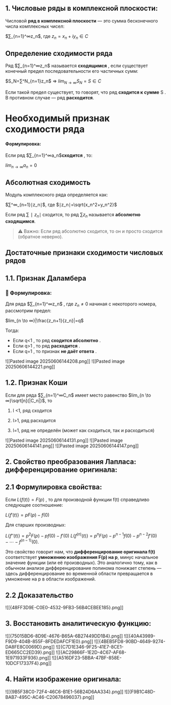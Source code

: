 ## **1. Числовые ряды в комплексной плоскости:**

Числовой **ряд в комплексной плоскости** — это сумма бесконечного числа комплексных чисел:

$∑_{n=1}^∞​z_n​$, где $z_n​=x_n​+iy_n​∈C$

## **Определение сходимости ряда**

Ряд $∑_{n=1}^∞​z_n​$ называется **сходящимся** , если существует конечный предел последовательности его частичных сумм:

$S_N​=∑^N_{n=1}​z_n$​ ⇒ $lim​_{N \to ∞}S_N​=S∈C$

Если такой предел существует, то говорят, что ряд **сходится к сумме** S . В противном случае — ряд **расходится**.
# Необходимый признак сходимости ряда

#### Формулировка:

Если ряд $∑_{n=1}^∞​a_n$​ **сходится** , то:

$lim_{n→∞}​a_n​=0$
## Абсолютная сходимость

Модуль комплексного ряда определяется как:

$∑^∞_{n=1}​∣z_n​∣$, где $∣z_n​∣=\sqrt{x_n^2​+y_n^2​}​$

Если ряд $∑∣z_n​∣$ сходится, то ряд $∑z_n$​ называется **абсолютно сходящимся**.

> ⚠️ Важно: Если ряд абсолютно сходится, то он и просто сходится (обратное неверно).

## **Достаточные признаки сходимости числовых рядов**

## 1.1. **Признак Даламбера**

### 🔹 Формулировка:

Для ряда $∑_{n=1}^∞​z_n$​ , где $z_n\ne0$ начиная с некоторого номера, рассмотрим предел:

$lim_{n \to ∞}​​|\frac{z_n+1}{​z_n}|​​​=q$

Тогда:

- Если q<1 , то ряд **сходится абсолютно** .
- Если q>1 , то ряд **расходится** .
- Если q=1 , то признак **не даёт ответа** .

![[Pasted image 20250606144208.png]]
![[Pasted image 20250606144221.png]]
## **1.2. Признак Коши**

Если для ряда $∑_{n=1}^∞​C_n$ имеет место равенство $lim_{n \to ∞}\sqrt[n]{|C_n|}$, то

1. l <1, ряд сходится

2. l>1, ряд расходится

3. l=1, ряд не определён (может как сходиться, так и расходиться)

![[Pasted image 20250606144131.png]]
![[Pasted image 20250606144141.png]]
![[Pasted image 20250606144147.png]]

##  2. Свойство преобразования Лапласа: **дифференцирование оригинала**:

## **2.1 Формулировка свойства:**

Если $L\{f(t)\}=F(p)$ , то для производной функции f(t) справедливо следующее соотношение:

$L\{f′(t)\}=pF(p)−f(0)​$

Для старших производных:

$L\{f′′(t)\}​=p^2F(p)−pf(0)−f′(0)$
$L\{f^{(n)}(t)\}​=p^nF(p)−p^{n-1}f(0)−p^{n−2}f′(0)−⋯−f^{(n−1)}(0).​​$

Это свойство говорит нам, что **дифференцирование оригинала f(t)** соответствует **умножению изображения F(p) на p**, минус начальное значение функции (или её производных). Это аналогично тому, как в обычном анализе дифференцирование полинома понижает степень — здесь дифференцирование во временной области превращается в умножение на p в области изображений.

## **2.2 Доказательство**

![[{48FF3D9E-C0E0-4532-9FB3-56B4CEBEE185}.png]]

## **3. Восстановить аналитическую функцию:**
![[{75015BD6-8D9E-4676-B65A-6B27449DD1B4}.png]]
![[{40A43989-F9D9-404B-855F-8FDEDAFCF1E0}.png]]
![[{4BEB5FD8-90BD-4649-9274-DA8FE8C0069D}.png]]
![[{C7D1E346-9F25-41E7-8CE1-ED665CC2ED39}.png]]
![[{AC29866F-1E2D-4C67-AF68-1E971933F936}.png]]
![[{A516DF23-5BBA-47BF-858E-10DCF17337F4}.png]]
## **4. Найти изображение оригинала:**

![[{9B5F38C0-72F4-46C6-B1E1-56B24D6AA334}.png]]
![[{F9B1C48D-BAB7-495C-AC46-C20678496037}.png]]
